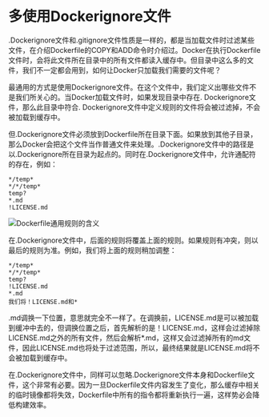 # 多使用Dockerignore文件

.Dockerignore文件和.gitignore文件性质是一样的，都是当加载文件时过滤某些文件，在介绍Dockerfile的COPY和ADD命令时介绍过。Docker在执行Dockerfile文件时，会将此文件所在目录中的所有文件都读入缓存中。但目录中这么多的文件，我们不一定都会用到，如何让Docker只加载我们需要的文件呢？

最通用的方式是使用Dockerignore文件。在这个文件中，我们定义出哪些文件不是我们所关心的。当Docker加载文件时，如果发现目录中存在. Dockerignore文件，那么此目录中符合. Dockerignore文件中定义规则的文件将会被过滤掉，不会被加载到缓存中。

但.Dockerignore文件必须放到Dockerfile所在目录下面。如果放到其他子目录，那么Docker会把这个文件当作普通文件来处理。.Dockerignore文件中的路径是以.Dockerignore所在目录为起点的。同时在.Dockerignore文件中，允许通配符的存在，例如：

```shell
*/temp*
*/*/temp*
temp?
*.md
!LICENSE.md
```

![Dockerfile通用规则的含义](C:\Users\93281\Desktop\b5094272-66f6-4d53-a18a-d2ef77b92b14.png)

在.Dockerignore文件中，后面的规则将覆盖上面的规则。如果规则有冲突，则以最后的规则为准。例如，我们将上面的规则稍加调整：

```shell
*/temp*
*/*/temp*
temp?
!LICENSE.md
*.md
我们将！LICENSE.md和*
```

.md调换一下位置，意思就完全不一样了。在调换前，LICENSE.md是可以被加载到缓冲中去的，但调换位置之后，首先解析的是！LICENSE.md，这样会过滤掉除LICENSE.md之外的所有文件，然后会解析*.md，这样又会过滤掉所有的md文件，因此LICENSE.md也将处于过滤范围，所以，最终结果就是LICENSE.md将不会被加载到缓存中。

在.Dockerignore文件中，同样可以忽略.Dockerignore文件本身和Dockerfile文件，这个非常有必要。因为一旦Dockerfile文件内容发生了变化，那么缓存中相关的临时镜像都将失效，Dockerfile中所有的指令都将重新执行一遍，这样势必会降低构建效率。
